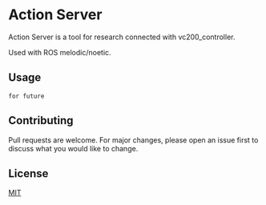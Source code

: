 # Action Server

Action Server is a tool for research connected with vc200_controller.

Used with ROS melodic/noetic. 

## Usage

    for future

## Contributing
Pull requests are welcome. For major changes, please open an issue first to discuss what you would like to change.

## License
[MIT](https://choosealicense.com/licenses/mit/)